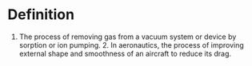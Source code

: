 # Definition

1.  The process of removing gas from a vacuum system or device by
    sorption or ion pumping. 2. In aeronautics, the process of improving
    external shape and smoothness of an aircraft to reduce its drag.
